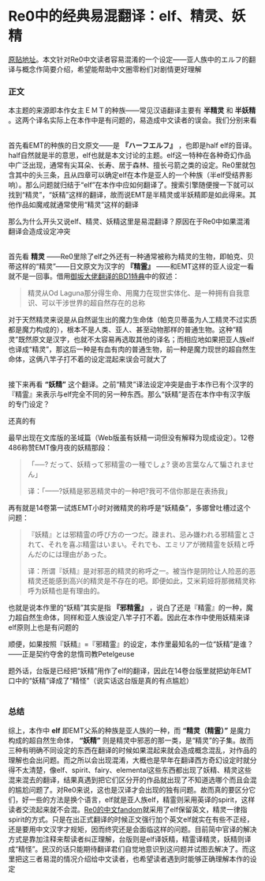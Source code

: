 # Re0中的经典易混翻译：elf、精灵、妖精



[原贴地址](https://tieba.baidu.com/p/5739294622)。本文针对Re0中文读者容易混淆的一个设定——亚人族中的エルフ的翻译与概念作简要介绍，希望能帮助中文圈零粉们对剧情更好理解


### 正文

本主题的来源即本作女主ＥＭＴ的种族——常见汉语翻译主要有 **半精灵** 和 **半妖精** 。这两个译名实际上在本作中是有问题的，易造成中文读者的误会。我们分别来看<br/>
<br/>

首先看EMT的种族的日文原文——是 **『ハーフエルフ』** ，也即是half elf的音译。half自然就是半的意思，elf也就是本文讨论的主题。elf这一特种在各种奇幻作品中广泛出现，通常有尖耳朵、长寿、居于森林、擅长弓箭之类的设定。Re0里就包含其中的头三条，且从四章可以确定elf在本作是亚人的一个种族（半elf受结界影响）。那么问题就归结于“elf”在本作中应如何翻译了。搜索引擎随便搜一下就可以找到“精灵”，“妖精”这样的翻译，故而说EMT是半精灵或半妖精即是如此得来。其他作品如魔戒就通常使用“精灵”这样的翻译

那么为什么开头又说elf、精灵、妖精这里是易混翻译？原因在于Re0中如果混淆翻译会造成设定冲突<br/>
<br/>

首先看 **精灵** ——Re0里除了elf之外还有一种通常被称为精灵的生物，即帕克、贝蒂这样的“精灵”——日文原文为汉字的 **『精霊』** ——和EMT这样的亚人设定一看就不是一回事。借用[御坂大佬翻译的BD1特典](https://tieba.baidu.com/p/5739294622)中的叙述：

> 精灵从Od Laguna那分得生命、用魔力在现世实体化、是一种拥有自我意识、可以干涉世界的超自然存在的总称

对于天然精灵来说是从自然诞生出的魔力生命体（帕克贝蒂虽为人工精灵不过实质都是魔力构成的），根本不是人类、亚人、甚至动物那样的普通生物。这种“精灵”既然原文是汉字，也就不太容易再选取其他的译名；而相应地如果把亚人族elf也译成“精灵”，那这后一种是有血有肉的普通生物，前一种是魔力现世的超自然生命体，这俩八竿子打不着的设定混起来误会可就大了<br/>
<br/>

接下来再看 **“妖精”** 这个翻译。之前“精灵”译法设定冲突是由于本作已有个汉字的『精霊』来表示与elf完全不同的另一种东西。那么“妖精”是否在本作中有汉字版的专门设定？

还真的有

最早出现在文库版的圣域篇（Web版虽有妖精一词但没有解释为现成设定）。12卷486称赞EMT像月夜的妖精那段：

> 「──? だって、妖精って邪精霊の一種でしょ? 褒め言葉なんて騙されません」
>
> 译：「——?妖精是邪恶精灵中的一种吧?我可不信你那是在表扬我」

再有就是14卷第一试炼EMT小时对微精灵的称呼是“妖精桑”，多娜曾吐槽过这个问题：

> 『妖精』とは邪精霊の呼び方の一つだ。疎まれ、忌み嫌われる邪精霊とされて、それを喜ぶ精霊はいまい。それでも、エミリアが微精霊を妖精と呼んだのには理由があった。
>
> 译：所谓『妖精』是对邪恶的精灵的称呼之一。被当作是阴险让人险恶的恶精灵还能感到高兴的精灵是不存在的吧。即便如此，艾米莉娅将那微精灵称呼为妖精也是有理由的。

也就是说本作里的“妖精”其实是指 **『邪精霊』** ，说白了还是『精霊』的一种，魔力超自然生命体，同样和亚人族设定八竿子打不着。因此在本作中使用妖精来译elf原则上也是有问题的

顺便，如果按照『妖精』=『邪精霊』的设定，本作里最知名的一位“妖精”是谁？——正是契约夺舍的怠惰司教Petelgeuse

题外话，台版是已经把“妖精”用作了elf的翻译，因此在14卷台版里就把幼年EMT口中的“妖精”译成了“精怪”（说实话这台版是真的有点尴尬）<br/>
<br/>

### 总结

综上，本作中 **elf** 即EMT父系的种族是亚人族的一种，而 **“精灵（精霊）”** 是魔力构成的超自然生命体， **“妖精”** 则是精灵中邪恶的那一类，是“精灵”的子集。故而三种有明确不同设定的东西在翻译的时候如果混起来就会造成概念混乱，对作品的理解也会出问题。而之所以会出现混淆，大概也是早年在翻译西方奇幻设定时就分得不太清楚，像elf、spirit、fairy、elemental这些东西都出现了妖精、精灵这些混来混去的翻译，结果真遇到把它们区分开的作品就出现了不知道选哪个而且会混的尴尬问题了。对Re0来说，这也是汉译才会出现的独有问题。故而真的要区分它们，好一些的方法是换个语言，elf就是亚人族elf，精霊则采用英译的spirit，这样读者交流起来就不会混。[Re0的中文fandom](https://rezero.fandom.com/zh/wiki/Elf)就采用了elf保留英文，精灵一律指spirit的方式。只是在出正式翻译的时候正文强行加个英文elf就实在有些不正经，还是要用中文汉字才规矩，因而终究还是会面临这样的问题。目前简中官译的解决方式是靠加注释来帮读者纠正理解，台版则是elf译妖精，精霊译精灵，妖精则译成“精怪”。民汉的话只能期待翻译君们自觉地意识到这问题并试图去解决了。而这里把这三者易混的情况介绍给中文读者，也希望读者遇到时能够正确理解本作的设定
